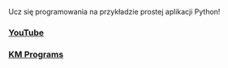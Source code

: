 Ucz się programowania na przykładzie prostej aplikacji Python!

### [YouTube](https://youtu.be/yHtg6F9lyns)
### [KM Programs](https://km-programs.pl/)